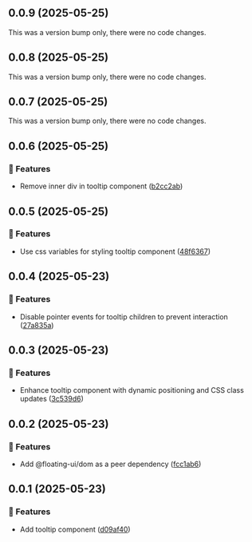 ## 0.0.9 (2025-05-25)

This was a version bump only, there were no code changes.

## 0.0.8 (2025-05-25)

This was a version bump only, there were no code changes.

## 0.0.7 (2025-05-25)

This was a version bump only, there were no code changes.

## 0.0.6 (2025-05-25)

### 🚀 Features

- Remove inner div in tooltip component ([b2cc2ab](https://github.com/bastienmoulia/ngx-overlay/commit/b2cc2ab))

## 0.0.5 (2025-05-25)

### 🚀 Features

- Use css variables for styling tooltip component ([48f6367](https://github.com/bastienmoulia/ngx-overlay/commit/48f6367))

## 0.0.4 (2025-05-23)

### 🚀 Features

- Disable pointer events for tooltip children to prevent interaction ([27a835a](https://github.com/bastienmoulia/ngx-overlay/commit/27a835a))

## 0.0.3 (2025-05-23)

### 🚀 Features

- Enhance tooltip component with dynamic positioning and CSS class updates ([3c539d6](https://github.com/bastienmoulia/ngx-overlay/commit/3c539d6))

## 0.0.2 (2025-05-23)

### 🚀 Features

- Add @floating-ui/dom as a peer dependency ([fcc1ab6](https://github.com/bastienmoulia/ngx-overlay/commit/fcc1ab6))

## 0.0.1 (2025-05-23)

### 🚀 Features

- Add tooltip component ([d09af40](https://github.com/bastienmoulia/ngx-overlay/commit/d09af40))
